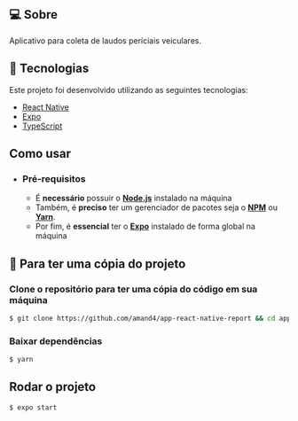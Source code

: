 ## 💻 Sobre

Aplicativo para coleta de laudos períciais veiculares.

## 🧪 Tecnologias

Este projeto foi desenvolvido utilizando as seguintes tecnologias:

- [React Native](https://reactnative.dev/)
- [Expo](https://expo.io/)
- [TypeScript](https://www.typescriptlang.org/)

## Como usar

- ### **Pré-requisitos**

  - É **necessário** possuir o **[Node.js](https://nodejs.org/en/)** instalado na máquina
  - Também, é **preciso** ter um gerenciador de pacotes seja o **[NPM](https://www.npmjs.com/)** ou **[Yarn](https://yarnpkg.com/)**.
  - Por fim, é **essencial** ter o **[Expo](https://expo.io/)** instalado de forma global na máquina

<h2>
  📌 Para ter uma cópia do projeto
</h2>

### Clone o repositório para ter uma cópia do código em sua máquina

```bash
$ git clone https://github.com/amand4/app-react-native-report && cd app-react-native-report
```

### Baixar dependências

```bash
$ yarn
```

## Rodar o projeto

```bash
$ expo start
```
